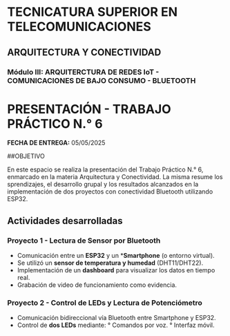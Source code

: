 # **TECNICATURA SUPERIOR EN TELECOMUNICACIONES**
## ARQUITECTURA Y CONECTIVIDAD 
###  Módulo III: ARQUITERCTURA DE REDES IoT - COMUNICACIONES DE BAJO CONSUMO - BLUETOOTH 

# PRESENTACIÓN - TRABAJO PRÁCTICO N.° 6

**FECHA DE ENTREGA:**  05/05/2025




##OBJETIVO

En este espacio se realiza la presentación del Trabajo Práctico N.° 6, enmarcado en la materia Arquitectura y Conectividad.
La misma resume los sprendizajes, el desarrollo grupal y los resultados alcanzados en la implementación de dos proyectos con conectividad Bluetooth utilizando ESP32.


## Actividades desarrolladas

### Proyecto 1 - Lectura de Sensor por Bluetooth
- Comunicación entre un  **ESP32** y un ***Smartphone** (o entorno virtual).
- Se utilizó un **sensor de temperatura y humedad** (DHT11/DHT22).
- Implementación de un **dashboard** para visualizar los datos en tiempo real.
- Grabación de video de funcionamiento como evidencia.

### Proyecto 2 - Control de LEDs y Lectura de Potenciómetro
- Comunicación bidireccional vía Bluetooth entre Smartphone y ESP32.
- Control de **dos LEDs** mediante:
    ° Comandos por voz.
    ° Interfaz móvil.

